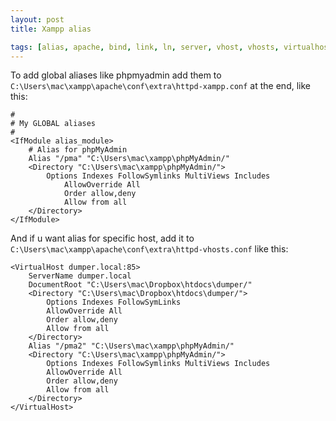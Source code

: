 ```yaml
---
layout: post
title: Xampp alias

tags: [alias, apache, bind, link, ln, server, vhost, vhosts, virtualhost, xampp]
---
```


To add global aliases like phpmyadmin add them to `C:\Users\mac\xampp\apache\conf\extra\httpd-xampp.conf` at the end, like this:

    #
    # My GLOBAL aliases
    #
    <IfModule alias_module>
        # Alias for phpMyAdmin
        Alias "/pma" "C:\Users\mac\xampp\phpMyAdmin/"
        <Directory "C:\Users\mac\xampp\phpMyAdmin/">
            Options Indexes FollowSymlinks MultiViews Includes
                AllowOverride All
                Order allow,deny
                Allow from all
        </Directory>
    </IfModule>

And if u want alias for specific host, add it to `C:\Users\mac\xampp\apache\conf\extra\httpd-vhosts.conf` like this:

    <VirtualHost dumper.local:85>
        ServerName dumper.local
        DocumentRoot "C:\Users\mac\Dropbox\htdocs\dumper/"
        <Directory "C:\Users\mac\Dropbox\htdocs\dumper/">
            Options Indexes FollowSymLinks
            AllowOverride All
            Order allow,deny
            Allow from all
        </Directory>
        Alias "/pma2" "C:\Users\mac\xampp\phpMyAdmin/"
        <Directory "C:\Users\mac\xampp\phpMyAdmin/">
            Options Indexes FollowSymlinks MultiViews Includes
            AllowOverride All
            Order allow,deny
            Allow from all
        </Directory>
    </VirtualHost>
